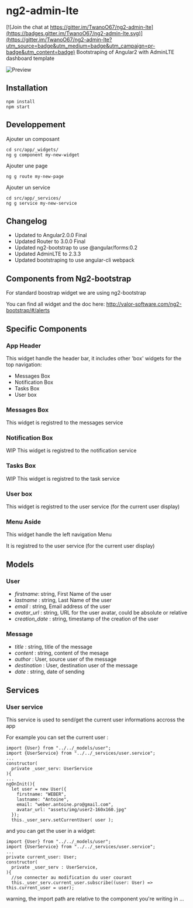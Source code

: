 # ng2-admin-lte

[![Join the chat at https://gitter.im/TwanoO67/ng2-admin-lte](https://badges.gitter.im/TwanoO67/ng2-admin-lte.svg)](https://gitter.im/TwanoO67/ng2-admin-lte?utm_source=badge&utm_medium=badge&utm_campaign=pr-badge&utm_content=badge)
Bootstraping of Angular2 with AdminLTE dashboard template

![Preview](https://almsaeedstudio.com/img/AdminLTE2.1.png)

## Installation

```
npm install
npm start
```

## Developpement

Ajouter un composant

```
cd src/app/_widgets/
ng g component my-new-widget
```


Ajouter une page

```
ng g route my-new-page
```

Ajouter un service

```
cd src/app/_services/
ng g service my-new-service
```


## Changelog

- Updated to Angular2.0.0 Final
- Updated Router to 3.0.0 Final
- Updated ng2-bootstrap to use @angular/forms:0.2
- Updated AdminLTE to 2.3.3
- Updated bootstraping to use angular-cli webpack

## Components from Ng2-bootstrap

For standard boostrap widget we are using ng2-bootstrap

You can find all widget and the doc here:
http://valor-software.com/ng2-bootstrap/#/alerts

## Specific Components

### App Header

This widget handle the header bar, it includes other 'box' widgets for the top navigation:

* Messages Box
* Notification Box
* Tasks Box
* User box

### Messages Box

This widget is registred to the messages service

### Notification Box

WIP This widget is registred to the notification service

### Tasks Box

WIP This widget is registred to the task service

### User box

This widget is registred to the user service (for the current user display)

### Menu Aside

This widget handle the left navigation Menu

It is registred to the user service (for the current user display)

## Models

### User

* *firstname*: string, First Name of the user
* *lastname* : string, Last Name of the user
* *email* : string, Email address of the user
* *avatar_url* : string, URL for the user avatar, could be absolute or relative
* *creation_date* : string, timestamp of the creation of the user

### Message

* *title* : string, title of the message
* *content* : string, content of the mesage
* *author* : User, source user of the message
* *destination* : User, destination user of the message
* *date* : string, date of sending

## Services

### User service

This service is used to send/get the current user informations accross the app

For example you can set the current user :

```
import {User} from "../../_models/user";
import {UserService} from "../../_services/user.service";
...
constructor(
  private _user_serv: UserService
){
...
ngOnInit(){
  let user = new User({
    firstname: "WEBER",
    lastname: "Antoine",
    email: "weber.antoine.pro@gmail.com",
    avatar_url: "assets/img/user2-160x160.jpg"
  });
  this._user_serv.setCurrentUser( user );
```

and you can get the user in a widget:

```
import {User} from "../../_models/user";
import {UserService} from "../../_services/user.service";
...
private current_user: User;
constructor(
  private _user_serv : UserService,
){
  //se connecter au modification du user courant
  this._user_serv.current_user.subscribe((user: User) => this.current_user = user);
```

warning, the import path are relative to the component you're writing in ...
